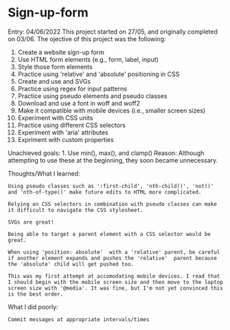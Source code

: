 # Sign-up-form

Entry: 04/06/2022
This project started on 27/05, and originally completed on 03/06. The ojective of this project was the following:

  1. Create a website sign-up form
  2. Use HTML form elements (e.g., form, label, input)
  3. Style those form elements 
  4. Practice using 'relative' and 'absolute' positioning in CSS
  5. Create and use and SVGs
  6. Practice using regex for input patterns
  7. Practice using pseudo elements and pseudo classes
  8. Download and use a font in woff and woff2
  9. Make it compatible with mobile devices (i.e., smaller screen sizes)
  10. Experiment with CSS units
  11. Practice using different CSS selectors
  12. Experiment with 'aria' attributes
  13. Expriment with custom properties


  Unachieved goals: 
    1. Use min(), max(), and clamp()
        Reason: Although attempting to use these at the beginning, they soon became unnecessary.
  
  Thoughts/What I learned:
    
    Using pseudo classes such as ':first-child', 'nth-child()', 'not()' and 'nth-of-type()' make future edits to HTML more complicated.

    Relying on CSS selectors in combination with pseudo classes can make it difficult to navigate the CSS stylesheet.

    SVGs are great!

    Being able to target a parent element with a CSS selector would be great.

    When using 'position: absolute'  with a 'relative' parent, be careful if another element expands and pushes the 'relative'  parent because the 'absolute' child will get pushed too.

    This was my first attempt at accomodating mobile devices. I read that I should begin with the mobile screen size and then move to the laptop screen size with '@media'. It was fine, but I'm not yet convinced this is the best order.

  What I did poorly:
   
    Commit messages at appropriate intervals/times